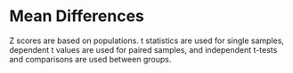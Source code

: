 # Mean Differences

Z scores are based on populations. t statistics are used for single samples, dependent t values are used for paired samples, and independent t-tests and comparisons are used between groups. 
